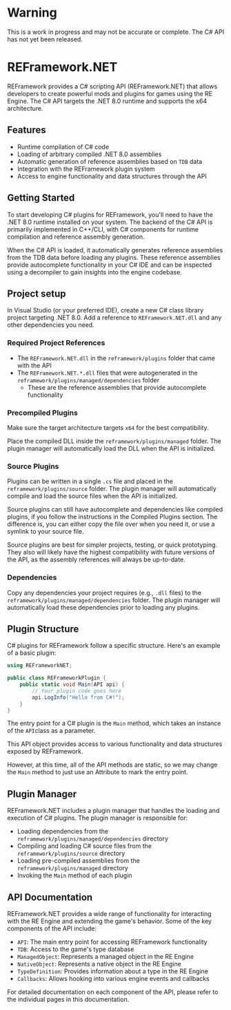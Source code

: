 # Warning
This is a work in progress and may not be accurate or complete. The C# API has not yet been released.

# REFramework.NET

REFramework provides a C# scripting API (REFramework.NET) that allows developers to create powerful mods and plugins for games using the RE Engine. The C# API targets the .NET 8.0 runtime and supports the x64 architecture.

## Features

* Runtime compilation of C# code
* Loading of arbitrary compiled .NET 8.0 assemblies
* Automatic generation of reference assemblies based on `TDB` data
* Integration with the REFramework plugin system
* Access to engine functionality and data structures through the API

## Getting Started

To start developing C# plugins for REFramework, you'll need to have the .NET 8.0 runtime installed on your system. The backend of the C# API is primarily implemented in C++/CLI, with C# components for runtime compilation and reference assembly generation.

When the C# API is loaded, it automatically generates reference assemblies from the TDB data before loading any plugins. These reference assemblies provide autocomplete functionality in your C# IDE and can be inspected using a decompiler to gain insights into the engine codebase.

## Project setup

In Visual Studio (or your preferred IDE), create a new C# class library project targeting .NET 8.0. Add a reference to `REFramework.NET.dll` and any other dependencies you need.

### Required Project References

* The `REFramework.NET.dll` in the `reframework/plugins` folder that came with the API
* The `REFramework.NET.*.dll` files that were autogenerated in the `reframework/plugins/managed/dependencies` folder
    * These are the reference assemblies that provide autocomplete functionality

### Precompiled Plugins

Make sure the target architecture targets `x64` for the best compatibility.

Place the compiled DLL inside the `reframework/plugins/managed` folder. The plugin manager will automatically load the DLL when the API is initialized.

### Source Plugins

Plugins can be written in a single `.cs` file and placed in the `reframework/plugins/source` folder. The plugin manager will automatically compile and load the source files when the API is initialized.

Source plugins can still have autocomplete and dependencies like compiled plugins, if you follow the instructions in the Compiled Plugins section. The difference is, you can either copy the file over when you need it, or use a symlink to your source file.

Source plugins are best for simpler projects, testing, or quick prototyping. They also will likely have the highest compatibility with future versions of the API, as the assembly references will always be up-to-date.

### Dependencies

Copy any dependencies your project requires (e.g., `.dll` files) to the `reframework/plugins/managed/dependencies` folder. The plugin manager will automatically load these dependencies prior to loading any plugins.

## Plugin Structure

C# plugins for REFramework follow a specific structure. Here's an example of a basic plugin:

```csharp
using REFrameworkNET;

public class REFrameworkPlugin {
    public static void Main(API api) {
        // Your plugin code goes here
        api.LogInfo("Hello from C#!");
    }
}
```

The entry point for a C# plugin is the `Main` method, which takes an instance of the `API`class as a parameter. 

This API object provides access to various functionality and data structures exposed by REFramework.

However, at this time, all of the API methods are static, so we may change the `Main` method to just use an Attribute to mark the entry point.

## Plugin Manager

REFramework.NET includes a plugin manager that handles the loading and execution of C# plugins. The plugin manager is responsible for:

* Loading dependencies from the `reframework/plugins/managed/dependencies` directory
* Compiling and loading C# source files from the `reframework/plugins/source` directory
* Loading pre-compiled assemblies from the `reframework/plugins/managed` directory
* Invoking the `Main` method of each plugin

## API Documentation

REFramework.NET provides a wide range of functionality for interacting with the RE Engine and extending the game's behavior. Some of the key components of the API include:

* `API`: The main entry point for accessing REFramework functionality
* `TDB`: Access to the game's type database
* `ManagedObject`: Represents a managed object in the RE Engine
* `NativeObject`: Represents a native object in the RE Engine
* `TypeDefinition`: Provides information about a type in the RE Engine
* `Callbacks`: Allows hooking into various engine events and callbacks

For detailed documentation on each component of the API, please refer to the individual pages in this documentation.